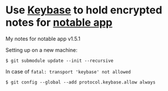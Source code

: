 # Use [Keybase](https://keybase.io) to hold encrypted notes for [notable app](https://notable.md)

My notes for notable app v1.5.1

Setting up on a new machine:

```
$ git submodule update --init --recursive
```

In case of `fatal: transport 'keybase' not allowed`

```
$ git config --global --add protocol.keybase.allow always
```
